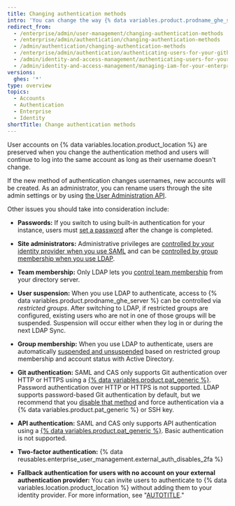 ```yaml
---
title: Changing authentication methods
intro: 'You can change the way {% data variables.product.prodname_ghe_server %} authenticates with your existing accounts at any time.'
redirect_from:
  - /enterprise/admin/user-management/changing-authentication-methods
  - /enterprise/admin/authentication/changing-authentication-methods
  - /admin/authentication/changing-authentication-methods
  - /enterprise/admin/authentication/authenticating-users-for-your-github-enterprise-server-instance/changing-authentication-methods
  - /admin/identity-and-access-management/authenticating-users-for-your-github-enterprise-server-instance/changing-authentication-methods
  - /admin/identity-and-access-management/managing-iam-for-your-enterprise/changing-authentication-methods
versions:
  ghes: '*'
type: overview
topics:
  - Accounts
  - Authentication
  - Enterprise
  - Identity
shortTitle: Change authentication methods
---
```

User accounts on {% data variables.location.product_location %} are preserved when you change the authentication method and users will continue to log into the same account as long as their username doesn't change.

If the new method of authentication changes usernames, new accounts will be created. As an administrator, you can rename users through the site admin settings or by using [the User Administration API](/rest/enterprise-admin/users#update-the-username-for-a-user).

Other issues you should take into consideration include:

- **Passwords:** If you switch to using built-in authentication for your instance, users must [set a password](/authentication/keeping-your-account-and-data-secure/updating-your-github-access-credentials) after the change is completed.

- **Site administrators:** Administrative privileges are [controlled by your identity provider when you use SAML](/admin/identity-and-access-management/using-saml-for-enterprise-iam#saml-attributes) and can be [controlled by group membership when you use LDAP](/admin/identity-and-access-management/using-ldap-for-enterprise-iam/using-ldap#configuring-ldap-with-your-github-enterprise-server-instance).

- **Team membership:** Only LDAP lets you [control team membership](/admin/identity-and-access-management/using-ldap-for-enterprise-iam/using-ldap#configuring-ldap-with-your-github-enterprise-server-instance) from your directory server.

- **User suspension:** When you use LDAP to authenticate, access to {% data variables.product.prodname_ghe_server %} can be controlled via _restricted groups_. After switching to LDAP, if restricted groups are configured, existing users who are not in one of those groups will be suspended. Suspension will occur either when they log in or during the next LDAP Sync.

- **Group membership:** When you use LDAP to authenticate, users are automatically [suspended and unsuspended](/admin/user-management/managing-users-in-your-enterprise/suspending-and-unsuspending-users) based on restricted group membership and account status with Active Directory.

- **Git authentication:** SAML and CAS only supports Git authentication over HTTP or HTTPS using a [{% data variables.product.pat_generic %}](/authentication/keeping-your-account-and-data-secure/creating-a-personal-access-token). Password authentication over HTTP or HTTPS is not supported. LDAP supports password-based Git authentication by default, but we recommend that you [disable that method](/admin/identity-and-access-management/using-ldap-for-enterprise-iam/using-ldap#disabling-password-authentication-for-git-operations) and force authentication via a {% data variables.product.pat_generic %} or SSH key.

- **API authentication:** SAML and CAS only supports API authentication using a [{% data variables.product.pat_generic %}](/authentication/keeping-your-account-and-data-secure/creating-a-personal-access-token). Basic authentication is not supported.

- **Two-factor authentication:** {% data reusables.enterprise_user_management.external_auth_disables_2fa %}

- **Fallback authentication for users with no account on your external authentication provider:** You can invite users to authenticate to {% data variables.location.product_location %} without adding them to your identity provider. For more information, see "[AUTOTITLE](/admin/identity-and-access-management/managing-iam-for-your-enterprise/allowing-built-in-authentication-for-users-outside-your-provider)."
